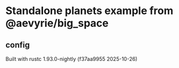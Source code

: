 # Standalone planets example from @aevyrie/big_space

## config
Built with rustc 1.93.0-nightly (f37aa9955 2025-10-26)
